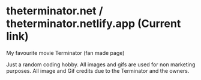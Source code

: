 # theterminator.net / theterminator.netlify.app (Current link)
My favourite movie  Terminator (fan made page)

Just a random coding hobby. All images and gifs are used for non marketing purposes. All image and Gif credits due to the Terminator and the owners.
